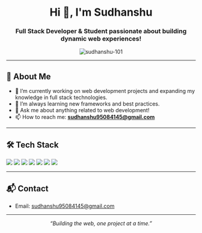 <!-- Profile README for sudhanshu-101 -->

<h1 align="center">Hi 👋, I'm Sudhanshu</h1>
<h3 align="center">Full Stack Developer & Student passionate about building dynamic web experiences!</h3>

<p align="center">
  <img src="https://komarev.com/ghpvc/?username=sudhanshu-101&label=Profile%20views&color=0e75b6&style=flat" alt="sudhanshu-101" />
</p>

---

## 🚀 About Me

- 🔭 I’m currently working on web development projects and expanding my knowledge in full stack technologies.
- 🌱 I’m always learning new frameworks and best practices.
- 💬 Ask me about anything related to web development!
- 📫 How to reach me: **sudhanshu95084145@gmail.com**

---

## 🛠️ Tech Stack

<p align="left">
  <img src="https://img.shields.io/badge/-HTML5-E34F26?style=for-the-badge&logo=html5&logoColor=white">
  <img src="https://img.shields.io/badge/-CSS3-1572B6?style=for-the-badge&logo=css3&logoColor=white">
  <img src="https://img.shields.io/badge/-JavaScript-F7DF1E?style=for-the-badge&logo=javascript&logoColor=black">
  <img src="https://img.shields.io/badge/-Node.js-339933?style=for-the-badge&logo=node.js&logoColor=white">
  <img src="https://img.shields.io/badge/-PHP-777BB4?style=for-the-badge&logo=php&logoColor=white">
  <img src="https://img.shields.io/badge/-MySQL-4479A1?style=for-the-badge&logo=mysql&logoColor=white">
  <img src="https://img.shields.io/badge/-Bootstrap-7952B3?style=for-the-badge&logo=bootstrap&logoColor=white">
</p>

---


## 📬 Contact

- Email: [sudhanshu95084145@gmail.com](mailto:sudhanshu95084145@gmail.com)

<!--
Add your social links below if you want to!
- LinkedIn: 
- Twitter: 
- Portfolio: 
-->

---

<p align="center">
  <em>“Building the web, one project at a time.”</em>
</p>
